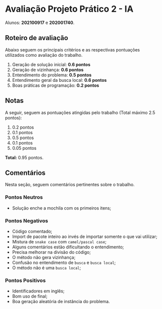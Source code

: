 # Avaliação Projeto Prático 2 - IA
Alunos: **202100917** e **202001740**.

## Roteiro de avaliação

Abaixo seguem os principais critérios e as respectivas pontuações utilizados como avaliação do trabalho.

1. Geração de solução inicial: **0.6 pontos**
2. Geração de vizinhança: **0.6 pontos**
3. Entendimento do problema: **0.5 pontos**
4. Entendimento geral da busca local: **0.6 pontos**
5. Boas práticas de programação: **0.2 pontos**

## Notas

A seguir, seguem as pontuações atingidas pelo trabalho (Total máximo 2.5 pontos): 

1. 0.2 pontos
2. 0.1 pontos
3. 0.5 pontos
4. 0.1 pontos
5. 0.05 pontos

**Total:** 0.95 pontos.

## Comentários

Nesta seção, seguem comentários pertinentes sobre o trabalho.

### Pontos Neutros
- Solução enche a mochila com os primeiros itens;

### Pontos Negativos
- Código comentado;
- Import de pacote inteiro ao invés de importar somente o que vai utilizar;
- Mistura de `snake case` com `camel/pascal case`;
- Alguns comentários estão dificultando o entendimento;
- Precisa melhorar na divisão do código;
- O método não gera vizinhança;
- Confusão no entendimento de `busca` e `busca local`;
- O método não é uma `busca local`;

### Pontos Positivos
- Identificadores em inglês;
- Bom uso de final;
- Boa geração aleatória de instância do problema.
